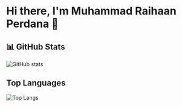 # Hi there, I'm Muhammad Raihaan Perdana 👋

## 📊 GitHub Stats
![GitHub stats](https://github-readme-stats.vercel.app/api?username=fliegenhaan&show_icons=true&theme=dark)

## Top Languages
![Top Langs](https://github-readme-stats.vercel.app/api/top-langs/?username=fliegenhaan&include_all_commits=true&count_private=true)
